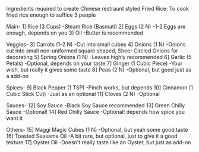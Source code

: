 Ingredients required to create Chinese restraunt styled Fried Rice:
To cook fried rice enough to suffice 3 people 

Main-
1] Rice (3 Cups)
-Steam Rice (Basmati)
2] Eggs (2 N)
-1-2 Eggs are enough, depends on you
3] Oil 
-Butter is recommended

Veggies-
3] Carrots (1-2 N)
-Cut into small cubes
4] Onions (1 N)
-Onions cut into small non-uniformed square shaped, Sheer Circled Onions for decorating
5] Spring Onions (1 N)
-Leaves highly recommended
6] Garlic (5 Petals)
-Optional, depends on your taste
7] Ginger (1 Cubic Piece)
-Your wish, but really it gives some taste
8] Peas (2 N)
-Optional, but good just as a add-on

Spices-
9] Black Pepper (1 TSP)
-Pinch works, but depends 
10] Cinnamon (1 Cubic Stick Cut)
-Just as an optional 
11] Cloves (2 N)
-Optional

Sauces-
12] Soy Sauce 
-Black Soy Sauce recommended
13] Green Chilly Sauce
-Optional!
14] Red Chilly Sauce
-Optional! depends how spice you want it

Others-
15] Maggi Magic Cubes (1 N)
-Optional, but yeah some good taste
16] Toasted Seasame Oil
-A bit rare, but optional, just to give it a good texture
17] Oyster Oil
-Doesn't really taste like an Oyster, but just as add-on